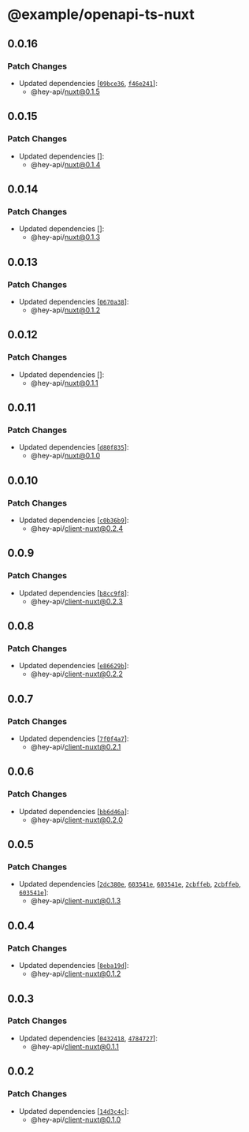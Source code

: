 # @example/openapi-ts-nuxt

## 0.0.16

### Patch Changes

- Updated dependencies [[`09bce36`](https://github.com/hey-api/openapi-ts/commit/09bce3644680a68ea91c9a1396d506b13709ae93), [`f46e241`](https://github.com/hey-api/openapi-ts/commit/f46e2419d8eaefea4eaff232f00ec770509afcb1)]:
  - @hey-api/nuxt@0.1.5

## 0.0.15

### Patch Changes

- Updated dependencies []:
  - @hey-api/nuxt@0.1.4

## 0.0.14

### Patch Changes

- Updated dependencies []:
  - @hey-api/nuxt@0.1.3

## 0.0.13

### Patch Changes

- Updated dependencies [[`0670a38`](https://github.com/hey-api/openapi-ts/commit/0670a38c66dffc1431a7d4b48ec06b72d4f6868f)]:
  - @hey-api/nuxt@0.1.2

## 0.0.12

### Patch Changes

- Updated dependencies []:
  - @hey-api/nuxt@0.1.1

## 0.0.11

### Patch Changes

- Updated dependencies [[`d80f835`](https://github.com/hey-api/openapi-ts/commit/d80f835b46775a01451f02f832ceb288c2b561d2)]:
  - @hey-api/nuxt@0.1.0

## 0.0.10

### Patch Changes

- Updated dependencies [[`c0b36b9`](https://github.com/hey-api/openapi-ts/commit/c0b36b95645d484034c3af145c5554867568979b)]:
  - @hey-api/client-nuxt@0.2.4

## 0.0.9

### Patch Changes

- Updated dependencies [[`b8cc9f8`](https://github.com/hey-api/openapi-ts/commit/b8cc9f8a5eaf4f4ff345abc49c14c6b96744c2ea)]:
  - @hey-api/client-nuxt@0.2.3

## 0.0.8

### Patch Changes

- Updated dependencies [[`e86629b`](https://github.com/hey-api/openapi-ts/commit/e86629bfa9ae2a47131d3a9a240a6aa2a4f67911)]:
  - @hey-api/client-nuxt@0.2.2

## 0.0.7

### Patch Changes

- Updated dependencies [[`7f0f4a7`](https://github.com/hey-api/openapi-ts/commit/7f0f4a76b06c8fafb33581b522faf8efc6fd85ac)]:
  - @hey-api/client-nuxt@0.2.1

## 0.0.6

### Patch Changes

- Updated dependencies [[`bb6d46a`](https://github.com/hey-api/openapi-ts/commit/bb6d46ae119ce4e7e3a2ab3fded74ac4fb4cdff2)]:
  - @hey-api/client-nuxt@0.2.0

## 0.0.5

### Patch Changes

- Updated dependencies [[`2dc380e`](https://github.com/hey-api/openapi-ts/commit/2dc380eabc17c723654beb04ecd7bce6d33d3b49), [`603541e`](https://github.com/hey-api/openapi-ts/commit/603541e307dc2953da7dddd300176865629b50bb), [`603541e`](https://github.com/hey-api/openapi-ts/commit/603541e307dc2953da7dddd300176865629b50bb), [`2cbffeb`](https://github.com/hey-api/openapi-ts/commit/2cbffeb2cdd6c6143cd68cac68369584879dda31), [`2cbffeb`](https://github.com/hey-api/openapi-ts/commit/2cbffeb2cdd6c6143cd68cac68369584879dda31), [`603541e`](https://github.com/hey-api/openapi-ts/commit/603541e307dc2953da7dddd300176865629b50bb)]:
  - @hey-api/client-nuxt@0.1.3

## 0.0.4

### Patch Changes

- Updated dependencies [[`8eba19d`](https://github.com/hey-api/openapi-ts/commit/8eba19d4092fc0903572ab9fdadf0b4c26928ba2)]:
  - @hey-api/client-nuxt@0.1.2

## 0.0.3

### Patch Changes

- Updated dependencies [[`0432418`](https://github.com/hey-api/openapi-ts/commit/0432418d72c94ef94865f8216ed2f723ad5191f9), [`4784727`](https://github.com/hey-api/openapi-ts/commit/47847276e8bc854045044dd414382080270dd779)]:
  - @hey-api/client-nuxt@0.1.1

## 0.0.2

### Patch Changes

- Updated dependencies [[`14d3c4c`](https://github.com/hey-api/openapi-ts/commit/14d3c4ce0393d543e2d3aaebbfcf8f0cf32483b0)]:
  - @hey-api/client-nuxt@0.1.0
